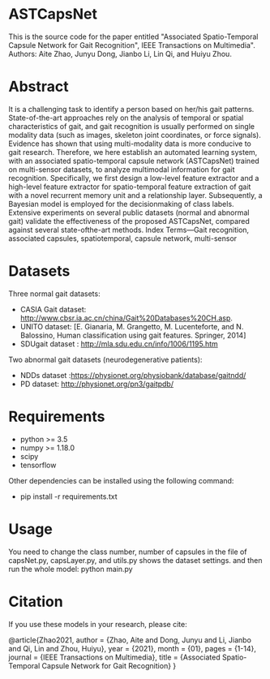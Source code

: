 # ASTCapsNet
 This is the source code for the paper entitled "Associated Spatio-Temporal Capsule Network for Gait Recognition", IEEE Transactions on Multimedia".
Authors: Aite Zhao, Junyu Dong, Jianbo Li, Lin Qi, and Huiyu Zhou.

# Abstract
It is a challenging task to identify a person based on her/his gait patterns. State-of-the-art approaches rely on the analysis of temporal or spatial characteristics of gait, and gait recognition is usually performed on single modality data (such as images, skeleton joint coordinates, or force signals). Evidence has shown that using multi-modality data is more conducive to gait research. Therefore, we here establish an automated learning system, with an associated spatio-temporal capsule network (ASTCapsNet) trained on multi-sensor datasets, to analyze multimodal information for gait recognition. Specifically, we first design a low-level feature extractor and a high-level feature extractor for spatio-temporal feature extraction of gait with a novel recurrent memory unit and a relationship layer. Subsequently, a Bayesian model is employed for the decisionmaking of class labels. Extensive experiments on several public datasets (normal and abnormal gait) validate the effectiveness of the proposed ASTCapsNet, compared against several state-ofthe-art methods.
Index Terms—Gait recognition, associated capsules, spatiotemporal, capsule network, multi-sensor

# Datasets
Three normal gait datasets: 
- CASIA Gait dataset: http://www.cbsr.ia.ac.cn/china/Gait%20Databases%20CH.asp.
- UNITO dataset: [E. Gianaria, M. Grangetto, M. Lucenteforte, and N. Balossino, Human classification using gait features. Springer, 2014]
- SDUgait dataset :  http://mla.sdu.edu.cn/info/1006/1195.htm

Two abnormal gait datasets (neurodegenerative patients):
- NDDs dataset :https://physionet.org/physiobank/database/gaitndd/
-  PD dataset: http://physionet.org/pn3/gaitpdb/


# Requirements
- python >= 3.5
- numpy >= 1.18.0
- scipy
- tensorflow

Other dependencies can be installed using the following command:
- pip install -r requirements.txt

# Usage
You need to change the class number, number of capsules in the file of capsNet.py, capsLayer.py, and utils.py shows the dataset settings.
and then run the whole model: 
python main.py




# Citation
If you use these models in your research, please cite:

@article{Zhao2021,
author = {Zhao, Aite and Dong, Junyu and Li, Jianbo and Qi, Lin and Zhou, Huiyu},
year = {2021},
month = {01},
pages = {1-14},
journal = {IEEE Transactions on Multimedia}, 
title = {Associated Spatio-Temporal Capsule Network for Gait Recognition}
}

